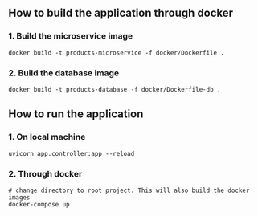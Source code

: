 ## How to build the application through docker
### 1. Build the microservice image
```
docker build -t products-microservice -f docker/Dockerfile .
```
### 2. Build the database image
```
docker build -t products-database -f docker/Dockerfile-db .
```

## How to run the application
### 1. On local machine
```
uvicorn app.controller:app --reload
```
### 2. Through docker
```
# change directory to root project. This will also build the docker images
docker-compose up
```